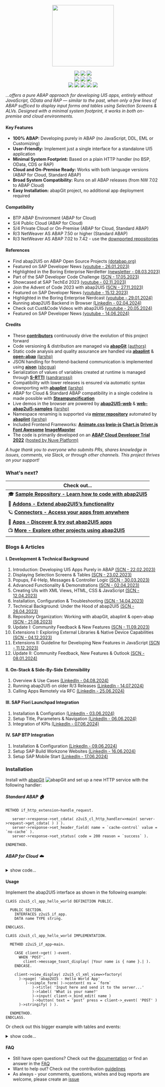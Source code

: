 <p align="center"><a href="http://www.abap2ui5.org" target="_blank"><img src="https://github.com/abap2UI5/abap2UI5/assets/102328295/52ac0bb6-a219-4e9d-9e4f-62698dab3063" width="200"></a></p>

<p align="center">
<a href="https://github.com/abap2ui5/abap2ui5/releases/"><img src="https://img.shields.io/github/v/release/abap2ui5/abap2ui5"></a>
<a href="https://opensource.org/licenses/MIT"><img src="https://img.shields.io/badge/License-MIT-yellow.svg"></a>
   <a href="https://github.com/abap2UI5/abap2UI5/issues/306"><img src="https://img.shields.io/badge/PRs-welcome-orange"></a>
    <br>
<a href="https://abaplint.app/stats/abap2UI5/abap2UI5"><img src="https://img.shields.io/badge/static_code_check-passing-green"></a>
<a href="https://github.com/abap2UI5/abap2UI5/actions/workflows/build_downport.yaml"><img src="https://img.shields.io/badge/syntax_downport_7.02-passing-green"></a>
<a href="https://github.com/abap2UI5/abap2UI5/actions/workflows/test.yml"><img src="https://img.shields.io/badge/unit_tests-passing-green"></a>
   <br>
<a href="https://github.com/abap2UI5/abap2UI5/graphs/contributors"><img src="https://img.shields.io/github/contributors/abap2ui5/abap2ui5"></a>
<a href="https://communityinviter.com/apps/abapgit/abap"><img src="https://img.shields.io/badge/Join-Slack-blue"></a>
   <a href="https://abap2ui5.github.io/web-abap2ui5-samples/"><img src="https://img.shields.io/badge/Live-Demo-pink"></a>
<a href="https://twitter.com/abap2UI5"><img src="https://img.shields.io/twitter/follow/abap2UI5"></a>
<a href="https://www.linkedin.com/company/abap2ui5"><img src="https://img.shields.io/badge/LinkedIn-0077B5?style=for-the-badge&logo=linkedin&logoColor=white"></a>
</p>

*...offers a pure ABAP approach for developing UI5 apps, entirely without JavaScript, OData and RAP — similar to the past, when only a few lines of ABAP sufficed to display input forms and tables using Selection Screens & ALVs. Designed with a minimal system footprint, it works in both on-premise and cloud environments.*

#### Key Features
* **100% ABAP:** Developing purely in ABAP (no JavaScript, DDL, EML or Customizing)
* **User-Friendly:** Implement just a single interface for a standalone UI5 application
* **Minimal System Footprint:** Based on a plain HTTP handler (no BSP, OData, CDS or RAP)
* **Cloud and On-Premise Ready:** Works with both language versions (ABAP for Cloud, Standard ABAP)
* **Broad System Compatibility:** Runs on all ABAP releases (from NW 7.02 to ABAP Cloud)
* **Easy Installation:** abapGit project, no additional app deployment required

#### Compatibility
* BTP ABAP Environment (ABAP for Cloud)
* S/4 Public Cloud (ABAP for Cloud)
* S/4 Private Cloud or On-Premise (ABAP for Cloud, Standard ABAP)
* R/3 NetWeaver AS ABAP 7.50 or higher (Standard ABAP)
* R/3 NetWeaver AS ABAP 7.02 to 7.42 - use the [downported repositories](https://github.com/abap2UI5-downports)

#### References
* Find abap2UI5 on ABAP Open Source Projects [(dotabap.org)](https://dotabap.org/)
* Featured on SAP Developer News [(youtube - 26.01.2023)](https://www.youtube.com/watch?v=6BDK55xYttM)
* Highlighted in the Boring Enterprise Nerdletter [(newsletter - 08.03.2023)](https://boringenterprisenerds.substack.com/p/34-abap2ui5-sap-cva-burnout-c2c-shortwave)
* Part of the SAP Developer Code Challenge [(SCN - 17.05.2023)](https://groups.community.sap.com/t5/application-development/sap-developer-code-challenge-open-source-abap-week-2/m-p/260727#M1372)
* Showcased at SAP TechEd 2023 [(youtube - 02.11.2023)](https://www.youtube.com/watch?v=kLbF0ooStZs&t=3052s)
* Join the Advent of Code 2023 with abap2UI5 [(SCN - 27.11.2023)](https://blogs.sap.com/2023/11/27/preparing-for-advent-of-code-2023/)
* Featured on SAP Developer News [(youtube - 15.12.2023)](https://www.youtube.com/watch?v=CfH9L03WUCg&t=350s)
* Highlighted in the Boring Enterprise Nerdcast [(youtube - 29.01.2024)](https://youtu.be/svDZKFBvqR8?t=1050)
* Running abap2UI5 Backend in Browser [(LinkedIn - 02.04.2024)](https://www.linkedin.com/pulse/running-abap2ui5-backend-browser-lars-hvam-petersen-l8zff/?trackingId=4mhMb1v%2FSoa8SmDSiuCEpg%3D%3D)
* Check out Cust&Code Videos with abap2UI5 [(youtube - 20.05.2024)](https://www.youtube.com/watch?v=SD1vIt_ty0k)
* Featured on SAP Developer News [(youtube - 14.06.2024)](https://youtu.be/7n16u-Rx8IY?t=7)
  
#### Credits
* These [**contributors**](https://github.com/abap2UI5/abap2UI5/graphs/contributors) continuously drive the evolution of this project forward
* Code versioning & distribution are managed via [**abapGit**](https://abapgit.org/) [(authors)](https://abapgit.org/sponsor.html)
* Static code analysis and quality assurance are handled via [**abaplint**](https://abaplint.org/) & [**open-abap**](https://github.com/open-abap) [(larshp)](https://github.com/larshp) 
* JSON handling for frontend-backend communication is implemented using [**ajson**](https://github.com/sbcgua/ajson) [(sbcgua)](https://github.com/sbcgua)
* Serialization of values of variables created at runtime is managed through [**S-RTTI**](https://github.com/sandraros/S-RTTI) [(sandrarossi)](https://github.com/sandraros)
* Compatibility with lower releases is ensured via automatic syntax downporting with [**abaplint**](https://abaplint.org/) [(larshp)](https://github.com/larshp) 
* ABAP for Cloud & Standard ABAP compatibility in a single codeline is made possible with [**Steampuncification**](https://github.com/heliconialabs/steampunkification)
* Live demos in the browser are powered by [**abap2UI5-web**](https://github.com/abap2UI5/abap2UI5-web) & [**web-abap2ui5-samples**](https://github.com/abap2UI5/web-abap2ui5-samples) [(larshp)](https://github.com/larshp)
* Namespace renaming is supported via [**mirror repository**](https://github.com/abap2UI5/abap2UI5-mirror-renamed) automated by [**abaplint**](https://abaplint.org/) [(larshp)](https://github.com/larshp) 
* Included Frontend Frameworks: **[Animate.css](https://animate.style/) [bwip-js](https://github.com/metafloor/bwip-js) [Chart.js](https://www.chartjs.org/) [Driver.js](https://driverjs.com/) [Font Awesome](https://fontawesome.com/) [ImageMapster](http://www.outsharked.com/imagemapster/)**
* The code is primarily developed on an [**ABAP Cloud Developer Trial 2022**](https://hub.docker.com/r/sapse/abap-cloud-developer-trial) [(hosted by Nuve Platform)](https://www.nuveplatform.com/)

_A huge thank you to everyone who submits PRs, shares knowledge in issues, comments, via Slack, or through other channels. This project thrives on your support!_


### What's next?
| Check out... |
|----------------------------------------------|
| 🎓 **[Sample Repository - Learn how to code with abap2UI5](https://github.com/abap2UI5/abap2UI5-samples)**|
| 💅 **[Addons - Extend abap2UI5’s functionality](https://github.com/abap2UI5-addons)**| test|
| 🪐 **[Connectors - Access your apps from anywhere](https://github.com/abap2UI5-connectors)**|
| 🚜 **[Apps - Discover & try out abap2UI5 apps](https://github.com/abap2UI5-apps)**|
| 📺 **[More - Explore other projects using abap2UI5](https://github.com/abap2UI5/abap2UI5-documentation/blob/main/links.md)**|

### Blogs & Articles
#### I. Development & Technical Background
1. Introduction: Developing UI5 Apps Purely in ABAP [(SCN - 22.02.2023)](https://blogs.sap.com/2023/02/22/abap2ui5-development-of-ui5-apps-in-pure-abap-1-3/)<br>
2. Displaying Selection Screens & Tables [(SCN - 23.02.2023)](https://blogs.sap.com/2023/02/22/abap2ui5-output-of-lists-and-tables-toolbar-and-editable-2-3/)<br>
3. Popups, F4-Help, Messages & Controller Logic [(SCN - 30.03.2023)](https://blogs.sap.com/2023/03/30/abap2ui5-3-4-flow-logic-pop-ups-f4-help/)<br>
4. Advanced Functionality & Demonstrations [(SCN - 02.04.2023)](https://blogs.sap.com/2023/04/02/abap2ui5-4-5-additional-features-demos/)<br>
5. Creating UIs with XML Views, HTML, CSS & JavaScript [(SCN - 12.04.2023)](https://blogs.sap.com/2023/04/12/abap2ui5-5-6-extensions-with-xml-views-html-js-custom-controls/)<br>
6. Installation, Configuration & Troubleshooting [(SCN - 14.04.2023)](https://blogs.sap.com/2023/04/14/abap2ui5-6-7-installation-configuration-debugging/)<br>
7. Technical Background: Under the Hood of abap2UI5 [(SCN - 26.04.2023)](https://blogs.sap.com/2023/04/26/abap2ui5-7-7-technical-background-under-the-hood-of-abap2ui5/)<br>
8. Repository Organization: Working with abapGit, abaplint & open-abap [(SCN - 21.08.2023)](https://blogs.sap.com/2023/08/21/abap2ui5-a1-repository-setup-with-abapgit-abaplint-open-abap/)<br>
9. Update I: Community Feedback & New Features [(SCN - 11.09.2023)](https://blogs.sap.com/2023/09/11/abap2ui5-a2-community-feedback-new-features/)<br>
10. Extensions I: Exploring External Libraries & Native Device Capabilities [(SCN - 04.12.2023)](https://blogs.sap.com/2023/12/04/abap2ui5-a3-extensions-i-exploring-external-libraries-native-device-capabilities/)<br>
11. Extensions II: Guideline for Developing New Features in JavaScript [(SCN - 11.12.2023)](https://blogs.sap.com/2023/12/11/abap2ui5-a4-extensions-ii-guideline-for-developing-new-features-in-javascript/)<br>
12. Update II: Community Feedback, New Features & Outlook [(SCN - 08.01.2024)](https://blogs.sap.com/2024/01/08/abap2ui5-12-update-ii-community-feedback-new-features-outlook-january-2024/)<br>

#### II. On-Stack & Side-By-Side Extensibility
1. Overview & Use Cases [(LinkedIn - 04.08.2024)](https://www.linkedin.com/pulse/use-cases-abap2ui5-overview-abap2ui5-udbde)
2. Running abap2UI5 on older R/3 Releases [(LinkedIn - 14.07.2024)](https://www.linkedin.com/pulse/running-abap2ui5-older-r3-releases-downport-compatibility-abaplint-mjkle/)
3. Calling Apps Remotely via RFC [(LinkedIn - 25.06.2024)](https://www.linkedin.com/pulse/calling-abap2ui5-apps-remotely-via-rfc-abap2ui5-btoue/)
   
#### III. SAP Fiori Launchpad Integration
1. Installation & Configration [(LinkedIn - 03.06.2024)](https://www.linkedin.com/pulse/copy-abap2ui5-host-your-apps-sap-fiori-launchpad-abap2ui5-ocn2e/?trackingId=Eot1XiIJHbM2a2ebDSF3dg%3D%3D&lipi=urn%3Ali%3Apage%3Ad_flagship3_pulse_read%3B4FqT5lkFQBioKDKsj%2F3ZTw%3D%3D)<br>
2. Setup Title, Parameters & Navigation [(LinkedIn - 06.06.2024)](https://www.linkedin.com/pulse/abap2ui5-host-your-apps-sap-fiori-launchpad-23-features-abap2ui5-upche/?trackingId=WdScbzEUGgKY%2FS2Ibiy5fA%3D%3D&lipi=urn%3Ali%3Apage%3Ad_flagship3_pulse_read%3B4FqT5lkFQBioKDKsj%2F3ZTw%3D%3D)<br>
3. Integration of KPIs [(LinkedIn - 07.06.2024)](https://www.linkedin.com/pulse/abap2ui5-host-your-apps-sap-fiori-launchpad-33-kpis-abap2ui5-uuxxe/?trackingId=RedZMaZUkHn%2Bv6oSTwtVQw%3D%3D&lipi=urn%3Ali%3Apage%3Ad_flagship3_pulse_read%3B4FqT5lkFQBioKDKsj%2F3ZTw%3D%3D)<br>

#### IV. SAP BTP Integration
1. Installation & Configuration [(LinkedIn - 09.06.2024)](https://www.linkedin.com/pulse/abap2ui5-integration-sap-business-technology-platform-13-installation-lf1re/?trackingId=jFrPiQOaJTZn6WCiK5gS3g%3D%3D)<br>
2. Setup SAP Build Workzone Websites [(LinkedIn - 16.06.2024)](https://www.linkedin.com/pulse/abap2ui5-integration-sap-business-technology-platform-23-setup-ujdqe/?trackingId=bIEcH1OFtZU8kU2PCwcp%2BA%3D%3D)
3. Setup SAP Mobile Start [(LinkedIn - 17.06.2024)](https://www.linkedin.com/pulse/abap2ui5-integration-sap-business-technology-platform-33-setup-uzure/?trackingId=He2W8FnZZ5UxpbGKHOeLEg%3D%3D)

### Installation
Install with [abapGit](https://abapgit.org) ![abapGit](https://docs.abapgit.org/img/favicon.png) and set up a new HTTP service with the following handler:
##### Standard ABAP  🏠
```abap
METHOD if_http_extension~handle_request.

   server->response->set_cdata( z2ui5_cl_http_handler=>main( server->request->get_cdata( ) ) ).
   server->response->set_header_field( name = `cache-control` value = `no-cache` ).
   server->response->set_status( code = 200 reason = `success` ).

ENDMETHOD.
```
##### ABAP for Cloud  :cloud:
<details>
<summary>show code...</summary>
   
```abap
METHOD if_http_service_extension~handle_request.

   response->set_text( z2ui5_cl_http_handler=>main( request->get_text( ) ) ).
   response->set_header_field( i_name = `cache-control` i_value = `no-cache` ).
   response->set_status( 200 ).

ENDMETHOD.
```

</details>

#### Usage
Implement the abap2UI5 interface as shown in the following example:
```abap
CLASS z2ui5_cl_app_hello_world DEFINITION PUBLIC.

  PUBLIC SECTION.
    INTERFACES z2ui5_if_app.
    DATA name TYPE string.

ENDCLASS.

CLASS z2ui5_cl_app_hello_world IMPLEMENTATION.

  METHOD z2ui5_if_app~main.

    CASE client->get( )-event.
      WHEN 'POST'.
        client->message_toast_display( |Your name is { name }.| ).
    ENDCASE.

    client->view_display( z2ui5_cl_xml_view=>factory(
      )->page( 'abap2UI5 - Hello World App'
         )->simple_form( )->content( ns = `form`
            )->title( 'Input here and send it to the server...'
            )->label( 'What is your name?'
            )->input( client->_bind_edit( name )
            )->button( text = 'post' press = client->_event( 'POST' )
      )->stringify( ) ).

  ENDMETHOD.
ENDCLASS.
```
Or check out this bigger example with tables and events:
<details>
<summary>show code...</summary>
   
```abap
CLASS z2ui5_cl_demo_app DEFINITION PUBLIC.

  PUBLIC SECTION.

    INTERFACES Z2UI5_if_app.

    TYPES:
      BEGIN OF ty_row,
        title    TYPE string,
        value    TYPE string,
        descr    TYPE string,
        icon     TYPE string,
        info     TYPE string,
        selected TYPE abap_bool,
        checkbox TYPE abap_bool,
      END OF ty_row.

    DATA t_tab TYPE STANDARD TABLE OF ty_row WITH EMPTY KEY.
    DATA check_initialized TYPE abap_bool.

ENDCLASS.

CLASS z2ui5_cl_demo_app IMPLEMENTATION.

  METHOD Z2UI5_if_app~main.

    IF check_initialized = abap_false.
      check_initialized = abap_true.

      t_tab = VALUE #(
        ( title = 'row_01'  info = 'completed'   descr = 'this is a description' icon = 'sap-icon://account' )
        ( title = 'row_02'  info = 'incompleted' descr = 'this is a description' icon = 'sap-icon://account' )
        ( title = 'row_03'  info = 'working'     descr = 'this is a description' icon = 'sap-icon://account' )
        ( title = 'row_04'  info = 'working'     descr = 'this is a description' icon = 'sap-icon://account' )
        ( title = 'row_05'  info = 'completed'   descr = 'this is a description' icon = 'sap-icon://account' )
        ( title = 'row_06'  info = 'completed'   descr = 'this is a description' icon = 'sap-icon://account' )
      ).

      DATA(view) = z2ui5_cl_xml_view=>factory( ).
      DATA(page) = view->shell(
          )->page(
              title          = 'abap2UI5 - List'
              navbuttonpress = client->_event( 'BACK' )
                shownavbutton = abap_true
              )->header_content(
                  )->link(
                      text = 'Source_Code'  target = '_blank'
                      href = z2ui5_cl_demo_utility=>factory( client )->app_get_url_source_code( )
              )->get_parent( ).

      page->list(
          headertext      = 'List Ouput'
          items           = client->_bind_edit( t_tab )
          mode            = `SingleSelectMaster`
          selectionchange = client->_event( 'SELCHANGE' )
          )->standard_list_item(
              title       = '{TITLE}'
              description = '{DESCR}'
              icon        = '{ICON}'
              info        = '{INFO}'
              press       = client->_event( 'TEST' )
              selected    = `{SELECTED}`
         ).

      client->view_display( view->stringify( ) ).

    ENDIF.

    CASE client->get( )-event.

      WHEN 'SELCHANGE'.
        client->message_box_display( `item pressed with title ` && t_tab[ selected = abap_true ]-title ).

      WHEN 'BACK'.
        client->nav_app_leave( client->get_app( client->get( )-s_draft-id_prev_app_stack ) ).
    ENDCASE.

  ENDMETHOD.
ENDCLASS.
```

</details>

#### FAQ
* Still have open questions? Check out the [documentation](https://github.com/abap2UI5/abap2UI5-documentation/) or find an answer in the [FAQ](https://github.com/abap2UI5/abap2UI5-documentation/blob/main/docs/faq.md)
* Want to help out? Check out the contribution [guidelines](https://github.com/abap2UI5/abap2UI5-documentation/blob/main/CONTRIBUTING.md)
* As always - your comments, questions, wishes and bug reports are welcome, please create an [issue](https://github.com/abap2UI5/abap2UI5/issues)
